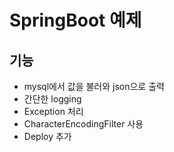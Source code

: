 # SpringBoot 예제

## 기능

* mysql에서 값을 불러와 json으로 출력
* 간단한 logging
* Exception 처리
* CharacterEncodingFilter 사용
* Deploy 추가
